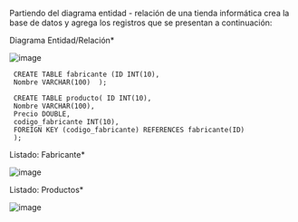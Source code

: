 Partiendo del diagrama entidad - relación de una tienda informática crea la base de datos y agrega los registros que se presentan a continuación:

Diagrama Entidad/Relación*

![image](https://github.com/leoandyaz/data-base/assets/133395965/d2d9cbd3-c64d-4e92-bafd-68f77104c02a)

     CREATE TABLE fabricante (ID INT(10),  
     Nombre VARCHAR(100)  );   
     
     CREATE TABLE producto( ID INT(10),  
     Nombre VARCHAR(100),  
     Precio DOUBLE,   
     codigo_fabricante INT(10),
     FOREIGN KEY (codigo_fabricante) REFERENCES fabricante(ID)          
     );


 Listado: Fabricante*

 ![image](https://github.com/leoandyaz/data-base/assets/133395965/b66c8ba8-eb1a-47b5-b779-cea038c90f22)

Listado: Productos*

![image](https://github.com/leoandyaz/data-base/assets/133395965/b3055c30-9dd5-4995-8dca-f46bb17321cb)
